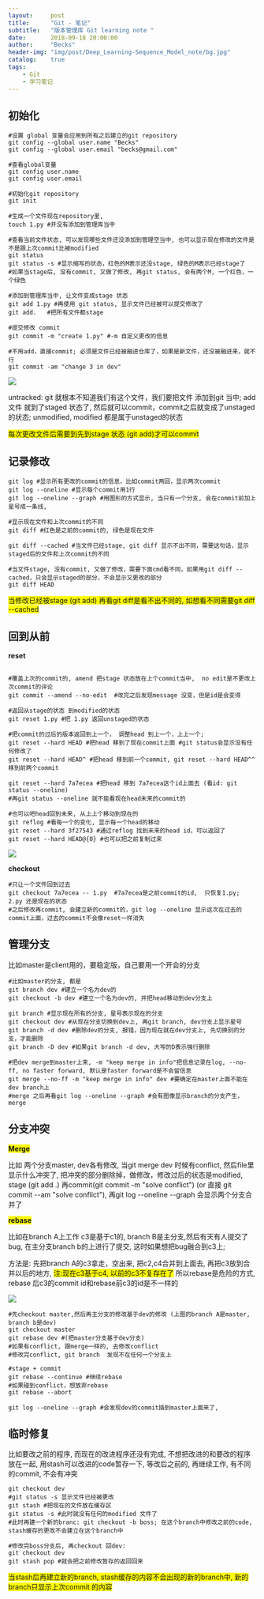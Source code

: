 ```yaml
---
layout:     post
title:      "Git - 笔记"
subtitle:   "版本管理库 Git learning note "
date:       2018-09-18 20:00:00
author:     "Becks"
header-img: "img/post/Deep_Learning-Sequence_Model_note/bg.jpg"
catalog:    true
tags:
    - Git
    - 学习笔记
---
```



## 初始化

```shell
#设置 global 变量会应用到所有之后建立的git repository
git config --global user.name "Becks"   
git config --global user.email "becks@gmail.com" 

#查看global变量
git config user.name 
git config user.email 

#初始化git repository
git init

#生成一个文件现在repository里,
touch 1.py #并没有添加到管理库当中

#查看当前文件状态, 可以发现哪些文件还没添加到管理空当中, 也可以显示现在修改的文件是不是跟上次commit比被modified
git status
git status -s #显示缩写的状态，红色的M表示还没stage, 绿色的M表示已经stage了
#如果当stage后, 没有commit, 又做了修改, 再git status, 会有两个M, 一个红色，一个绿色

#添加到管理库当中, 让文件变成stage 状态
git add 1.py #再使用 git status, 显示文件已经被可以提交修改了
git add.   #把所有文件都stage

#提交修改 commit 
git commit -m "create 1.py" #-m 自定义更改的信息

#不用add，直接commit; 必须是文件已经被融进仓库了，如果是新文件，还没被融进来，就不行
git commit -am "change 3 in dev"
```

![](/img/post/git-note/gitpic1.png)

untracked: git 就根本不知道我们有这个文件，我们要把文件 添加到git 当中; add 文件 就到了staged 状态了, 然后就可以commit，commit之后就变成了unstaged 的状态;  unmodified, modified 都是属于unstaged的状态

<span style="background-color: #FFFF00">每次更改文件后需要到先到stage 状态 (git add)才可以commit </span>

## 记录修改

```shell
git log #显示所有更改的commit的信息，比如commit两回，显示两次commit
git log --oneline #显示每个commit用1行
git log --oneline --graph #用图形的方式显示, 当只有一个分支, 会在commit前加上星号成一条线,

#显示现在文件和上次commit的不同
git diff #红色是之前的commit的, 绿色是现在文件

git diff --cached #当文件已经stage, git diff 显示不出不同，需要这句话，显示staged后的文件和上次commit的不同

#当文件stage, 没有commit, 又做了修改，需要下面cmd看不同，如果用git diff --cached，只会显示staged的部分，不会显示又更改的部分
git diff HEAD 
```
<span style="background-color: #FFFF00">当修改已经被stage (git add) 再看git diff是看不出不同的, 如想看不同需要git diff --cached </span>

## 回到从前

**reset** 
```shell

#覆盖上次的commit的, amend 把stage 状态放在上个commit当中,  no edit是不更改上次commit的评论
git commit --amend --no-edit  #改完之后发现message 没变，但是id是会变得

#返回从stage的状态 到modified的状态
git reset 1.py #把 1.py 返回unstaged的状态

#把commit的过后的版本返回到上一个， 调整head 到上一个，上上一个; 
git reset --hard HEAD #把head 移到了现在commit上面 #git status会显示没有任何修改了
git reset --hard HEAD^ #把head 移到前一个commit, git reset --hard HEAD^^ 移到前两个commit

git reset --hard 7a7ecea #把head 移到 7a7ecea这个id上面去 (看id: git status --oneline)
#再git status --oneline 就不能看现在head未来的commit的

#也可以吧head回到未来, 从上上个移动到现在的
git reflog #看每一个的变化, 显示每一个head的移动
git reset --hard 3f27543 #通过reflog 找到未来的head id，可以返回了
git reset --hard HEAD@{0} #也可以把之前复制过来
```
![](/img/post/git-note/gitpic2.PNG)

**checkout** 
```shell
#只让一个文件回到过去
git checkout 7a7ecea -- 1.py  #7a7ecea是之前commit的id,  只恢复1.py; 2.py 还是现在的状态
#之后修改再commit, 会建立新的commit的，git log --oneline 显示这次在过去的commit上面，过去的commit不会像reset一样消失
```

## 管理分支

比如master是client用的，要稳定版，自己要用一个开会的分支
```shell
#比如master的分支, 都是
git branch dev #建立一个名为dev的
git checkout -b dev #建立一个名为dev的, 并把head移动到dev分支上

git branch #显示现在所有的分支, 星号表示现在的分支
git checkout dev #从现在分支切换到dev上, 再git branch, dev分支上显示星号
git branch -d dev #删除dev的分支, 报错，因为现在就在dev分支上, 先切换别的分支，才能删除
git branch -D dev #如果git branch -d dev, 大写的D表示强行删除

#把dev merge到master上来, -m "keep merge in info"把信息记录在log, --no-ff, no faster forward, 默认是faster forward是不会留信息
git merge --no-ff -m "keep merge in info" dev #要确定在master上面不能在dev branch上
#merge 之后再看git log --oneline --graph #会有图像显示branch的分支产生，merge
```


## 分支冲突
<span style="background-color: #FFFF00">**Merge** </span> 

比如 两个分支master, dev各有修改, 当git merge dev 时候有conflict, 然后file里显示什么冲突了, 把冲突的部分删除掉，做修改，修改过后的状态是modified, stage (git add .) 再commit(git commit -m "solve conflict") (or 直接 git commit --am "solve conflict"), 再git log --oneline --graph 会显示两个分支合并了


<span style="background-color: #FFFF00">**rebase** </span> 

比如在branch A上工作 c3是基于c1的, branch B是主分支,然后有天有人提交了bug, 在主分支branch b的上进行了提交, 这时如果想把bug融合到c3上; 

方法是: 先把branch A的c3拿走，空出来, 把c2,c4合并到上面去, 再把c3放到合并以后的地方, <span style="background-color: #FFFF00">注:现在c3基于c4, 以前的c3不复存在了</span> 所以rebase是危险的方式, rebase 后c3的commit id和rebase前c3的id是不一样的


![](/img/post/git-note/gitpic3.PNG)

```shell
#先checkout master,然后再主分支的修改基于dev的修改 (上图的branch A是master, branch b是dev)
git checkout master
git rebase dev #(把master分支基于dev分支)
#如果有conflict, 跟merge一样的, 去修改conflict
#修改完conflict, git branch  发现不在任何一个分支上

#stage + commit 
git rebase --continue #继续rebase
#如果碰到conflict，想放弃rebase
git rebase --abort

git log --oneline --graph #会发现dev的commit插到master上面来了,
```
## 临时修复

比如要改之前的程序, 而现在的改进程序还没有完成, 不想把改进的和要改的程序放在一起, 用stash可以改进的code暂存一下, 等改后之前的, 再继续工作, 有不同的commit, 不会有冲突
```shell
git checkout dev
#git status -s 显示文件已经被更改
git stash #把现在的文件放在缓存区
git status -s #此时就没有任何的modified 文件了
#此时再建一个新的branc: git checkout -b boss; 在这个branch中修改之前的code, stash缓存的更改不会建立在这个branch中

#修改完boss分支后, 再checkout 回dev: 
git checkout dev
git stash pop #就会把之前修改暂存的返回回来
```

<span style="background-color: #FFFF00">当stash后再建立新的branch, stash缓存的内容不会出现的新的branch中, 新的branch只显示上次commit 的内容 </span> 
